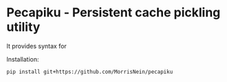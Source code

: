 # Pecapiku - Persistent cache pickling utility

It provides syntax for 

Installation:

`pip install git+https://github.com/MorrisNein/pecapiku`

